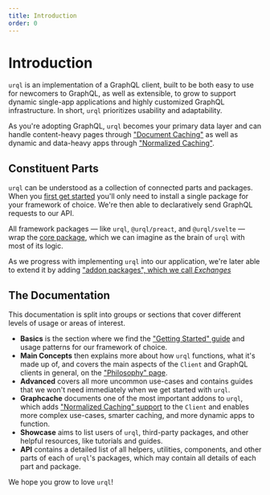 ```yaml
---
title: Introduction
order: 0
---
```


# Introduction

`urql` is an implementation of a GraphQL client, built to be both easy to use for newcomers to
GraphQL, as well as extensible, to grow to support dynamic single-app applications and highly
customized GraphQL infrastructure. In short, `urql` prioritizes usability and adaptability.

As you're adopting GraphQL, `urql` becomes your primary data layer and can handle content-heavy
pages through ["Document Caching"](./basics/document-caching.md) as well as dynamic and data-heavy
apps through ["Normalized Caching"](./graphcache/normalized-caching.md).

## Constituent Parts

`urql` can be understood as a collection of connected parts and packages. When you [first get
started](./basics/getting-started.md) you'll only need to install a single package for your
framework of choice. We're then able to declaratively send GraphQL requests to our API.

All framework packages — like `urql`, `@urql/preact`, and `@urql/svelte` — wrap the [core
package](./concepts/core-package.md), which we can imagine as the brain of `urql` with most of its
logic.

As we progress with implementing `urql` into our application, we're later able to extend it by
adding ["addon packages", which we call _Exchanges_](./concepts/exchanges.md)

## The Documentation

This documentation is split into groups or sections that cover different levels of usage or areas of
interest.

- **Basics** is the section where we find the ["Getting Started"
  guide](./basics/getting-started.md) and usage patterns for our framework of choice.
- **Main Concepts** then explains more about how `urql` functions, what it's made up of, and covers
  the main aspects of the `Client` and GraphQL clients in general, on the ["Philosophy"
  page](./concepts/philosophy.md).
- **Advanced** covers all more uncommon use-cases and contains guides that we won't need immediately
  when we get started with `urql`.
- **Graphcache** documents one of the most important addons to `urql`, which adds ["Normalized
  Caching" support](./graphcache/normalized-caching.md) to the `Client` and enables more complex
  use-cases, smarter caching, and more dynamic apps to function.
- **Showcase** aims to list users of `urql`, third-party packages, and other helpful resources,
  like tutorials and guides.
- **API** contains a detailed list of all helpers, utilities, components, and other parts of each of
  `urql`'s packages, which may contain all details of each part and package.

We hope you grow to love `urql`!
